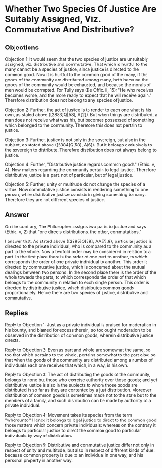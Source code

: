 # Whether Two Species Of Justice Are Suitably Assigned, Viz. Commutative And Distributive?

## Objections

Objection 1: It would seem that the two species of justice are unsuitably assigned, viz. distributive and commutative. That which is hurtful to the many cannot be a species of justice, since justice is directed to the common good. Now it is hurtful to the common good of the many, if the goods of the community are distributed among many, both because the goods of the community would be exhausted, and because the morals of men would be corrupted. For Tully says (De Offic. ii, 15): "He who receives becomes worse, and the more ready to expect that he will receive again." Therefore distribution does not belong to any species of justice.

Objection 2: Further, the act of justice is to render to each one what is his own, as stated above ([2883]Q[58], A[2]). But when things are distributed, a man does not receive what was his, but becomes possessed of something which belonged to the community. Therefore this does not pertain to justice.

Objection 3: Further, justice is not only in the sovereign, but also in the subject, as stated above ([2884]Q[58], A[6]). But it belongs exclusively to the sovereign to distribute. Therefore distribution does not always belong to justice.

Objection 4: Further, "Distributive justice regards common goods" (Ethic. v, 4). Now matters regarding the community pertain to legal justice. Therefore distributive justice is a part, not of particular, but of legal justice.

Objection 5: Further, unity or multitude do not change the species of a virtue. Now commutative justice consists in rendering something to one person, while distributive justice consists in giving something to many. Therefore they are not different species of justice.

## Answer

On the contrary, The Philosopher assigns two parts to justice and says (Ethic. v, 2) that "one directs distributions, the other, commutations."

I answer that, As stated above ([2885]Q[58], AA[7],8), particular justice is directed to the private individual, who is compared to the community as a part to the whole. Now a twofold order may be considered in relation to a part. In the first place there is the order of one part to another, to which corresponds the order of one private individual to another. This order is directed by commutative justice, which is concerned about the mutual dealings between two persons. In the second place there is the order of the whole towards the parts, to which corresponds the order of that which belongs to the community in relation to each single person. This order is directed by distributive justice, which distributes common goods proportionately. Hence there are two species of justice, distributive and commutative.

## Replies

Reply to Objection 1: Just as a private individual is praised for moderation in his bounty, and blamed for excess therein, so too ought moderation to be observed in the distribution of common goods, wherein distributive justice directs.

Reply to Objection 2: Even as part and whole are somewhat the same, so too that which pertains to the whole, pertains somewhat to the part also: so that when the goods of the community are distributed among a number of individuals each one receives that which, in a way, is his own.

Reply to Objection 3: The act of distributing the goods of the community, belongs to none but those who exercise authority over those goods; and yet distributive justice is also in the subjects to whom those goods are distributed in so far as they are contented by a just distribution. Moreover distribution of common goods is sometimes made not to the state but to the members of a family, and such distribution can be made by authority of a private individual.

Reply to Objection 4: Movement takes its species from the term "whereunto." Hence it belongs to legal justice to direct to the common good those matters which concern private individuals: whereas on the contrary it belongs to particular justice to direct the common good to particular individuals by way of distribution.

Reply to Objection 5: Distributive and commutative justice differ not only in respect of unity and multitude, but also in respect of different kinds of due: because common property is due to an individual in one way, and his personal property in another way.